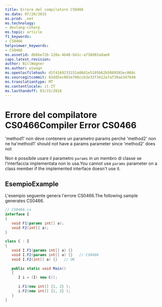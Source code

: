 ```yaml
---
title: Errore del compilatore CS0466
ms.date: 07/20/2015
ms.prod: .net
ms.technology:
- devlang-csharp
ms.topic: article
f1_keywords:
- CS0466
helpviewer_keywords:
- CS0466
ms.assetid: db6be72b-120a-4b48-b41c-a738d02adae0
caps.latest.revision: 
author: BillWagner
ms.author: wiwagn
ms.openlocfilehash: d1f4169233151a08d1e5105b62b5089365ec068c
ms.sourcegitcommit: 83dd5ec003e788ccb3e33f3412a7af39ae347646
ms.translationtype: MT
ms.contentlocale: it-IT
ms.lasthandoff: 03/15/2018
---
```

# <a name="compiler-error-cs0466"></a><span data-ttu-id="deb40-102">Errore del compilatore CS0466</span><span class="sxs-lookup"><span data-stu-id="deb40-102">Compiler Error CS0466</span></span>
<span data-ttu-id="deb40-103">'method1' non deve contenere un parametro params perché 'method2' non ne ha</span><span class="sxs-lookup"><span data-stu-id="deb40-103">'method1' should not have a params parameter since 'method2' does not</span></span>  
  
 <span data-ttu-id="deb40-104">Non è possibile usare il parametro `params` in un membro di classe se l'interfaccia implementata non lo usa.</span><span class="sxs-lookup"><span data-stu-id="deb40-104">You cannot use `params` parameter on a class member if the implemented interface doesn't use it.</span></span>  
  
## <a name="example"></a><span data-ttu-id="deb40-105">Esempio</span><span class="sxs-lookup"><span data-stu-id="deb40-105">Example</span></span>  
 <span data-ttu-id="deb40-106">L'esempio seguente genera l'errore CS0466.</span><span class="sxs-lookup"><span data-stu-id="deb40-106">The following sample generates CS0466.</span></span>  
  
```csharp  
// CS0466.cs  
interface I  
{  
   void F1(params int[] a);  
   void F2(int[] a);  
}  
  
class C : I  
{  
   void I.F1(params int[] a) {}  
   void I.F2(params int[] a) {}   // CS0466  
   void I.F2(int[] a) {}   // OK  
  
   public static void Main()  
   {  
      I i = (I) new C();  
  
      i.F1(new int[] {1, 2} );  
      i.F2(new int[] {1, 2} );  
   }  
}  
```
